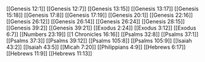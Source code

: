 [[Genesis 12:1]]
[[Genesis 12:7]]
[[Genesis 13:15]]
[[Genesis 13:17]]
[[Genesis 15:18]]
[[Genesis 17:8]]
[[Genesis 17:19]]
[[Genesis 20:1]]
[[Genesis 22:16]]
[[Genesis 26:12]]
[[Genesis 26:14]]
[[Genesis 26:24]]
[[Genesis 28:15]]
[[Genesis 39:2]]
[[Genesis 39:21]]
[[Exodus 2:24]]
[[Exodus 3:12]]
[[Exodus 6:7]]
[[Numbers 23:19]]
[[1 Chronicles 16:16]]
[[Psalms 32:8]]
[[Psalms 37:1]]
[[Psalms 37:3]]
[[Psalms 39:12]]
[[Psalms 105:8]]
[[Psalms 105:9]]
[[Isaiah 43:2]]
[[Isaiah 43:5]]
[[Micah 7:20]]
[[Philippians 4:9]]
[[Hebrews 6:17]]
[[Hebrews 11:9]]
[[Hebrews 11:13]]
